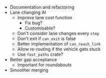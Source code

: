 - Documentation and refactoring
- Lane changing AI
  - Improve lane cost function
    - Fix bug?
    - Customisable?
  - Don't consider lane changes every `step`
  - Don't exit if `can_exit` is false
  - Better implementation of `can_reach_link`
  - Allow re-routing if the vehicle gets stuck
  - Use `fast_paths` crate?
- Better gap acceptance
  - Important for roundabouts
- Smoother merging